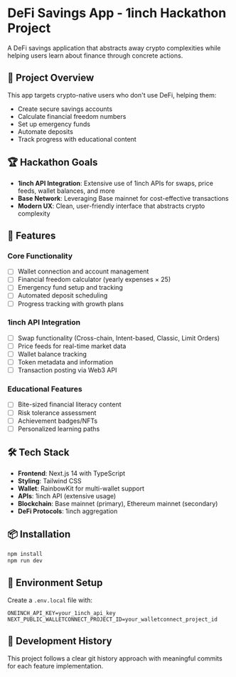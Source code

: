 # DeFi Savings App - 1inch Hackathon Project

A DeFi savings application that abstracts away crypto complexities while helping users learn about finance through concrete actions.

## 🎯 Project Overview

This app targets crypto-native users who don't use DeFi, helping them:
- Create secure savings accounts
- Calculate financial freedom numbers
- Set up emergency funds
- Automate deposits
- Track progress with educational content

## 🏆 Hackathon Goals

- **1inch API Integration**: Extensive use of 1inch APIs for swaps, price feeds, wallet balances, and more
- **Base Network**: Leveraging Base mainnet for cost-effective transactions
- **Modern UX**: Clean, user-friendly interface that abstracts crypto complexity

## 🚀 Features

### Core Functionality
- [ ] Wallet connection and account management
- [ ] Financial freedom calculator (yearly expenses × 25)
- [ ] Emergency fund setup and tracking
- [ ] Automated deposit scheduling
- [ ] Progress tracking with growth plans

### 1inch API Integration
- [ ] Swap functionality (Cross-chain, Intent-based, Classic, Limit Orders)
- [ ] Price feeds for real-time market data
- [ ] Wallet balance tracking
- [ ] Token metadata and information
- [ ] Transaction posting via Web3 API

### Educational Features
- [ ] Bite-sized financial literacy content
- [ ] Risk tolerance assessment
- [ ] Achievement badges/NFTs
- [ ] Personalized learning paths

## 🛠 Tech Stack

- **Frontend**: Next.js 14 with TypeScript
- **Styling**: Tailwind CSS
- **Wallet**: RainbowKit for multi-wallet support
- **APIs**: 1inch API (extensive usage)
- **Blockchain**: Base mainnet (primary), Ethereum mainnet (secondary)
- **DeFi Protocols**: 1inch aggregation

## 📦 Installation

```bash
npm install
npm run dev
```

## 🔧 Environment Setup

Create a `.env.local` file with:
```
ONEINCH_API_KEY=your_1inch_api_key
NEXT_PUBLIC_WALLETCONNECT_PROJECT_ID=your_walletconnect_project_id
```

## 📝 Development History

This project follows a clear git history approach with meaningful commits for each feature implementation. 